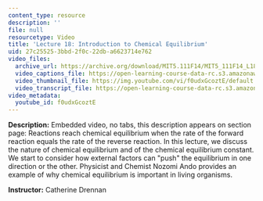```yaml
---
content_type: resource
description: ''
file: null
resourcetype: Video
title: 'Lecture 18: Introduction to Chemical Equilibrium'
uid: 27c25525-3bbd-2f0c-22db-a6623714e762
video_files:
  archive_url: https://archive.org/download/MIT5.111F14/MIT5_111F14_L18_300k.mp4
  video_captions_file: https://open-learning-course-data-rc.s3.amazonaws.com/5-111sc-principles-of-chemical-science-fall-2014/81cad1b317255cc2951841f16d344b24_f0udxGcoztE.vtt
  video_thumbnail_file: https://img.youtube.com/vi/f0udxGcoztE/default.jpg
  video_transcript_file: https://open-learning-course-data-rc.s3.amazonaws.com/5-111sc-principles-of-chemical-science-fall-2014/bf4e182fba006080e28adf866e2fe515_f0udxGcoztE.pdf
video_metadata:
  youtube_id: f0udxGcoztE
---
```


**Description:** Embedded video, no tabs, this description appears on section page: Reactions reach chemical equilibrium when the rate of the forward reaction equals the rate of the reverse reaction. In this lecture, we discuss the nature of chemical equilibrium and of the chemical equilibrium constant. We start to consider how external factors can "push" the equilibrium in one direction or the other. Physicist and Chemist Nozomi Ando provides an example of why chemical equilibrium is important in living organisms.

**Instructor:** Catherine Drennan